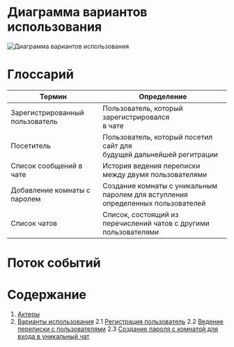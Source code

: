 # Диаграмма вариантов использования

![Диаграмма вариантов использования](#)

# Глоссарий

| Термин 	| Определение 	|
|---	|---	|
| Зарегистрированный<br>пользователь 	| Пользователь, который зарегистрировался<br>в чате 	|
| Посетитель 	| Пользователь, который посетил сайт для<br>будущей дальнейшей регитрации 	|
| Список сообщений в чате 	| История ведения переписки между двумя пользователями 	|
| Добавление комнаты с паролем 	| Создание комнаты с уникальным паролем для вступления <br>определенных пользователей 	|
| Список чатов 	| Список, состоящий из перечислений чатов с другими пользователями 	|

# Поток событий

# Содержание
1. [Актеры](#actors)
2. [Варианты использования](#use_case)
2.1 [Регистрация пользователь](#sign_in)
2.2 [Ведение переписки с пользователями](#sign_in)
2.3 [Создание пароля с комнатой для входа в уникальный чат](#sign_connect)
